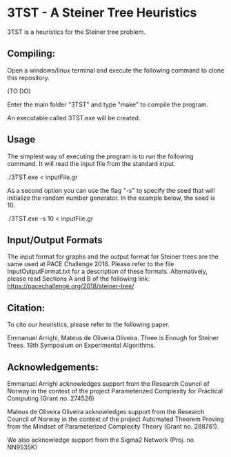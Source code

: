 # 3TST - A Steiner Tree Heuristics

3TST is a heuristics for the Steiner tree problem. 

## Compiling: 

Open a windows/linux terminal and execute the following command 
to clone this repository. 

(TO DO)

Enter the main folder "3TST" and type "make" to compile the program. 

An executable called 3TST.exe will be created. 

## Usage

The simplest way of executing the program is to run the following command. It will read the input file from the standard input. 

./3TST.exe < inputFile.gr   

As a second option you can use the flag "-s" to specify the seed that will initialize the random number generator. In the example below, the seed is 10. 

./3TST.exe -s 10 < inputFile.gr

## Input/Output Formats

The input format for graphs and the output format for Steiner trees are the same used at PACE Challenge 2018. Please refer to the file InputOutputFormat.txt for a description of these formats. Alternatively, please read Sections A and B of the following link: https://pacechallenge.org/2018/steiner-tree/  


## Citation: 

To cite our heuristics, please refer to the following paper.

Emmanuel Arrighi, Mateus de Oliveira Oliveira. Three is Enough for Steiner Trees. 
19th Symposium on Experimental Algorithms.

## Acknowledgements: 

Emmanuel Arrighi acknowledges support from the Research Council of Norway in the context of the project Parameterized Complexity for Practical Computing (Grant no. 274526)

Mateus de Oliveira Oliveira acknowledges support from the Research Council of Norway in the context of the project Automated Theorem Proving from the Mindset of Parameterized Complexity Theory (Grant no. 288761). 

We also acknowledge support from the Sigma2 Network (Proj. no. NN9535K)
